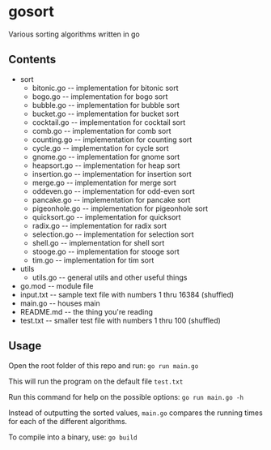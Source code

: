 # gosort

Various sorting algorithms written in go

## Contents

 - sort
    - bitonic.go -- implementation for bitonic sort
    - bogo.go -- implementation for bogo sort
    - bubble.go -- implementation for bubble sort
    - bucket.go -- implementation for bucket sort
    - cocktail.go -- implementation for cocktail sort
    - comb.go -- implementation for comb sort
    - counting.go -- implementation for counting sort
    - cycle.go -- implementation for cycle sort
    - gnome.go -- implementation for gnome sort
    - heapsort.go -- implementation for heap sort
    - insertion.go -- implementation for insertion sort
    - merge.go -- implementation for merge sort
    - oddeven.go -- implementation for odd-even sort
    - pancake.go -- implementation for pancake sort
    - pigeonhole.go -- implementation for pigeonhole sort
    - quicksort.go -- implementation for quicksort
    - radix.go -- implementation for radix sort
    - selection.go -- implementation for selection sort
    - shell.go -- implementation for shell sort
    - stooge.go -- implementation for stooge sort
    - tim.go -- implementation for tim sort
 - utils
    - utils.go -- general utils and other useful things
 - go.mod -- module file
 - input.txt -- sample text file with numbers 1 thru 16384 (shuffled)
 - main.go -- houses main
 - README.md -- the thing you're reading
 - test.txt -- smaller test file with numbers 1 thru 100 (shuffled)

## Usage

Open the root folder of this repo and run:
`go run main.go`

This will run the program on the default file `test.txt`

Run this command for help on the possible options:
`go run main.go -h`

Instead of outputting the sorted values, `main.go` compares the running times for each of the different algorithms.

To compile into a binary, use:
`go build`